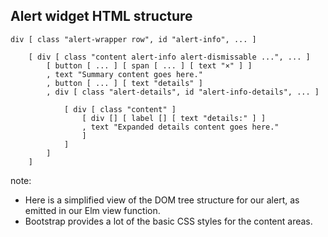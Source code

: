 ## Alert widget HTML structure

<pre><code class="elm" data-trim data-noescape>div [ class "alert-wrapper row", id "alert-info", ... ]

    [ div [ class "content alert-info alert-dismissable ...", ... ]
        [ button [ ... ] [ span [ ... ] [ text "×" ] ]
        , text "Summary content goes here."
        , button [ ... ] [ text "details" ]
        , div [ class "alert-details", id "alert-info-details", ... ]

            [ div [ class "content" ]
                [ div [] [ label [] [ text "details:" ] ]
                , text "Expanded details content goes here."
                ]
            ]
        ]
    ]
</code></pre>

note:
* Here is a simplified view of the DOM tree structure for our alert, as emitted in our Elm view function.
* Bootstrap provides a lot of the basic CSS styles for the content areas.
